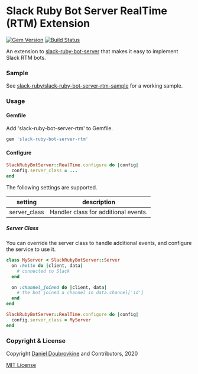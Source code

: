 Slack Ruby Bot Server RealTime (RTM) Extension
==============================================

[![Gem Version](https://badge.fury.io/rb/slack-ruby-bot-server-rtm.svg)](https://badge.fury.io/rb/slack-ruby-bot-server-rtm)
[![Build Status](https://travis-ci.org/slack-ruby/slack-ruby-bot-server-rtm.svg?branch=master)](https://travis-ci.org/slack-ruby/slack-ruby-bot-server-rtm)

An extension to [slack-ruby-bot-server](https://github.com/slack-ruby/slack-ruby-bot-server) that makes it easy to implement Slack RTM bots.

### Sample

See [slack-ruby/slack-ruby-bot-server-rtm-sample](https://github.com/slack-ruby/slack-ruby-bot-server-rtm-sample) for a working sample.

### Usage

#### Gemfile

Add 'slack-ruby-bot-server-rtm' to Gemfile.

```ruby
gem 'slack-ruby-bot-server-rtm'
```

#### Configure

```ruby
SlackRubyBotServer::RealTime.configure do |config|
  config.server_class = ...
end
```

The following settings are supported.

setting               | description
----------------------|------------------------------------------------------------------
server_class          | Handler class for additional events.

##### Server Class

You can override the server class to handle additional events, and configure the service to use it.

```ruby
class MyServer < SlackRubyBotServer::Server
  on :hello do |client, data|
    # connected to Slack
  end

  on :channel_joined do |client, data|
    # the bot joined a channel in data.channel['id']
  end
end

SlackRubyBotServer::RealTime.configure do |config|
  config.server_class = MyServer
end
```

### Copyright & License

Copyright [Daniel Doubrovkine](http://code.dblock.org) and Contributors, 2020

[MIT License](LICENSE)
